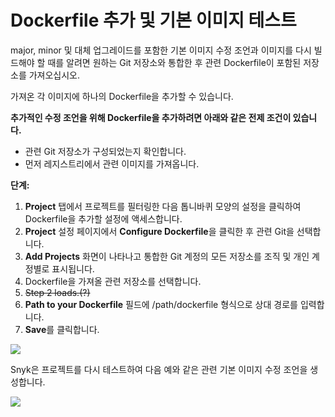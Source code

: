 # Dockerfile 추가 및 기본 이미지 테스트

major, minor 및 대체 업그레이드를 포함한 기본 이미지 수정 조언과 이미지를 다시 빌드해야 할 때를 알려면 원하는 Git 저장소와 통합한 후 관련 Dockerfile이 포함된 저장소를 가져오십시오.

가져온 각 이미지에 하나의 Dockerfile을 추가할 수 있습니다.

**추가적인 수정 조언을 위해 Dockerfile을 추가하려면 아래와 같은 전제 조건이 있습니다.**

* 관련 Git 저장소가 구성되었는지 확인합니다.
* 먼저 레지스트리에서 관련 이미지를 가져옵니다.

**단계:**

1. **Project** 탭에서 프로젝트를 필터링한 다음 톱니바퀴 모양의 설정을 클릭하여 Dockerfile을 추가할 설정에 액세스합니다.
2. **Project** 설정 페이지에서 **Configure Dockerfile**을 클릭한 후 관련 Git을 선택합니다.
3. **Add Projects** 화면이 나타나고 통합한 Git 계정의 모든 저장소를 조직 및 개인 계정별로 표시됩니다.
4. Dockerfile을 가져올 관련 저장소를 선택합니다.
5. ~~Step 2 loads.(?)~~
6. **Path to your Dockerfile** 필드에 /path/dockerfile 형식으로 상대 경로를 입력합니다.
7. **Save**를 클릭합니다.

![](<../../../.gitbook/assets/image (45).png>)

Snyk은 프로젝트를 다시 테스트하여 다음 예와 같은 관련 기본 이미지 수정 조언을 생성합니다.

![](../../../.gitbook/assets/mceclip1-2-.png)
